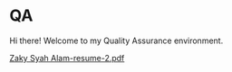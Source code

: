 # QA
Hi there! Welcome to my Quality Assurance environment.

[Zaky Syah Alam-resume-2.pdf](https://github.com/zakysyahalam/QA/files/14214374/Zaky.Syah.Alam-resume-2.pdf)
